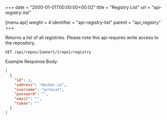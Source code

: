 +++
date = "2000-01-01T00:00:00+00:02"
title = "Registry List"
url = "api-registry-list"

[menu.api]
  weight = 4
  identifier = "api-registry-list"
  parent = "api_registry"
+++

Returns a list of all registries.
Please note this api requires write access to the repository.

```text
GET /api/repos/{owner}/{repo}/registry
```

Example Response Body:

```json
[
  {
    "id": 1,
    "address": "docker.io",
    "username": "octocat",
    "password": "",
    "email": "",
    "token": ""
  }
]
```
